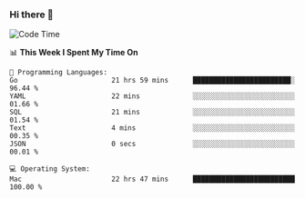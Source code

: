 ### Hi there 👋

<!--
**CrazyCollin/crazycollin** is a ✨ _special_ ✨ repository because its `README.md` (this file) appears on your GitHub profile.

Here are some ideas to get you started:

- 🔭 I’m currently working on ...
- 🌱 I’m currently learning ...
- 👯 I’m looking to collaborate on ...
- 🤔 I’m looking for help with ...
- 💬 Ask me about ...
- 📫 How to reach me: ...
- 😄 Pronouns: ...
- ⚡ Fun fact: ...
-->

<!--START_SECTION:waka-->
![Code Time](http://img.shields.io/badge/Code%20Time-2%2C089%20hrs%2019%20mins-blue)

📊 **This Week I Spent My Time On** 

```text
💬 Programming Languages: 
Go                       21 hrs 59 mins      ████████████████████████░   96.44 % 
YAML                     22 mins             ░░░░░░░░░░░░░░░░░░░░░░░░░   01.66 % 
SQL                      21 mins             ░░░░░░░░░░░░░░░░░░░░░░░░░   01.54 % 
Text                     4 mins              ░░░░░░░░░░░░░░░░░░░░░░░░░   00.35 % 
JSON                     0 secs              ░░░░░░░░░░░░░░░░░░░░░░░░░   00.01 % 

💻 Operating System: 
Mac                      22 hrs 47 mins      █████████████████████████   100.00 % 
```


<!--END_SECTION:waka-->

